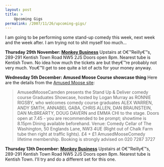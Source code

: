 ```yaml
---
layout: post
title: >
    Upcoming Gigs
permalink: /2007/11/26/upcoming-gigs/
---
```

I am going to be performing some stand-up comedy this week, next week and the week after. I am trying not to shit myself too much...

<strong>Thursday 29th November: <a target="_blank" href="http://www.monkeybusinesscomedyclub.co.uk/">Monkey Business</a></strong>
Upstairs at O€™Reilly€™s, 289-291 Kentish Town Road NW5 2JS
Doors open 8pm. Nearest tube is Kentish Town. No idea how much the tickets are but they€™re probably not very much. You€™ll get to see quite a lot of acts for your money anyway.

<strong>Wednesday 5th December: Amused Moose Course showcase thing</strong>
Here are the details from the <a target="_blank" href="http://www.amusedmoose.com/article/whats_on.html">Amused Moose site</a>:
<blockquote>AmusedMooseCamden presents the Stand Up &amp; Deliver comedy course Graduates Showcase, hosted by Logan Murray as RONNIE RIGSBY, who welcomes comedy course graduates ALEX WARREN, ANDY SMITH, ANNABEL GABA, CHRIS ALLEN, DAN BRAUNSTEIN, DAN McBREARTY, DOUG DAVERN and EMMA CHI to the stage.
Doors open at 7.45 - you are recommended to be prompt; showtime is 8.15pm
Dining available beforehand.
Venue: Comedy Cellar of The Washington, 50 Englands Lane, NW3 4UE (Right out of Chalk Farm tube then right at traffic lights).
£4 + £1 AmusedMooseComedy lifetime membership. Booking is strongly advised on 020 7287 3727</blockquote>
<strong>Thursday 13th December: </strong><a target="_blank" href="http://www.monkeybusinesscomedyclub.co.uk/"><strong>Monkey Business</strong></a>
Upstairs at O€™Reilly€™s, 289-291 Kentish Town Road NW5 2JS
Doors open 8pm. Nearest tube is Kentish Town. I'll try and do a different set for this one.